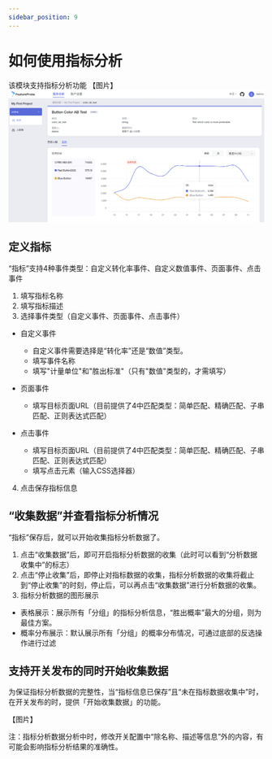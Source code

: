 ```yaml
---
sidebar_position: 9
---
```


# 如何使用指标分析

该模块支持指标分析功能
【图片】
![evaluations screenshot](/evaluations_zh.png)

## 定义指标

“指标”支持4种事件类型：自定义转化率事件、自定义数值事件、页面事件、点击事件

1. 填写指标名称
2. 填写指标描述
3. 选择事件类型（自定义事件、页面事件、点击事件）

  - 自定义事件
 
    + 自定义事件需要选择是“转化率”还是“数值”类型。
    + 填写事件名称
    + 填写"计量单位"和"胜出标准"（只有"数值"类型的，才需填写）
  
  - 页面事件
 
    + 填写目标页面URL（目前提供了4中匹配类型：简单匹配、精确匹配、子串匹配、正则表达式匹配）
   
  - 点击事件
 
    + 填写目标页面URL（目前提供了4中匹配类型：简单匹配、精确匹配、子串匹配、正则表达式匹配）
    + 填写点击元素（输入CSS选择器）   
   
4. 点击保存指标信息

## “收集数据”并查看指标分析情况

“指标”保存后，就可以开始收集指标分析数据了。

1. 点击“收集数据”后，即可开启指标分析数据的收集（此时可以看到“分析数据收集中”的标志）
2. 点击“停止收集”后，即停止对指标数据的收集，指标分析数据的收集将截止到“停止收集”的时刻，停止后，可以再点击“收集数据”进行分析数据的收集。
3. 指标分析数据的图形展示

  - 表格展示：展示所有「分组」的指标分析信息，“胜出概率”最大的分组，则为最佳方案。
  - 概率分布展示：默认展示所有「分组」的概率分布情况，可通过底部的反选操作进行过滤

## 支持开关发布的同时开始收集数据

为保证指标分析数据的完整性，当“指标信息已保存”且“未在指标数据收集中”时，在开关发布的时，提供「开始收集数据」的功能。

【图片】

注：指标分析数据分析中时，修改开关配置中“除名称、描述等信息”外的内容，有可能会影响指标分析结果的准确性。
